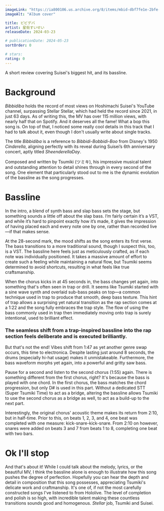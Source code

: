 ```yaml
---
imageLink: "https://ia800106.us.archive.org/8/items/mbid-dbf7fe1e-2bfe-484b-b633-8708183c3587/mbid-dbf7fe1e-2bfe-484b-b633-8708183c3587-40622388409_thumb250.jpg"
imageAlt: "Album cover"

title: ビビデバ
artist: 星街すいせい
releaseDate: 2024-03-23

# publicationDate: 2024-05-23
sortOrder: 0

# stars:
rating: 0
---
```


A short review covering Suisei's biggest hit, and its bassline.

# Background

*Bibbidiba* holds the record of most views on Hoshimachi Suisei's YouTube channel, surpassing Stellar Stellar, which had held the record since 2021, in just 63 days. As of writing this, the MV has over 115 million views, with nearly half that on Spotify. And it deserves all the fame! What a bop this song is. On top of that, I noticed some really cool details in this track that I had to talk about it, even though I don't usually write about single tracks.

The title *Bibbidiba* is a reference to *Bibbidi-Bobbidi-Boo* from Disney's 1950 *Cinderella*, aligning perfectly with its reveal during Suisei’s 6th anniversary concert, aptly titled *SheenderellaDay*.

Composed and written by Tsumiki (ツミキ), his impressive musical talent and outstanding attention to detail shines through in every second of the song. One element that particularly stood out to me is the dynamic evolution of the bassline as the song progresses.

# Bassline

In the intro, a blend of synth bass and slap bass sets the stage, but something sounds a little off about the slap bass. I’m fairly certain it’s a VST, and while it’s hard to pinpoint exactly how it’s made, it gives the impression of having placed each and every note one by one, rather than recorded live—if that makes sense.

At the 28-second mark, the mood shifts as the song enters its first verse. The bass transitions to a more traditional sound, though I suspect this, too, is a VST. The bassline here feels just as meticulously crafted, as if each note was individually positioned. It takes a massive amount of effort to create such a feeling while maintaining a natural flow, but Tsumiki seems determined to avoid shortcuts, resulting in what feels like true craftsmanship.

When the chorus kicks in at 45 seconds in, the bass changes yet again, into something that's often seen in trap or drill. It seems like Tsumiki started with a sine wave synth and overlaid sub-bass peaks on top—a common technique used in trap to produce that smooth, deep bass texture. This hint of trap allows a surprising yet natural transition as the rap section comes at a 1:22 and the song fully embraces the trap style. The flow of using the bass commonly used in trap then immediately moving onto trap is surely intentional, used to brilliant effect.

### The seamless shift from a trap-inspired bassline into the rap section feels deliberate and is executed brilliantly.



But that's not the end! Vibes shift from 1:47 as yet another genre swap occurs, this time to electronica. Despite lasting just around 8 seconds, the drums (especially hi-hat usage) makes it unmistakeable. Furthermore, the bass waveform morphs yet again, into a powerful and gritty saw bass.

Pause for a second and listen to the second chorus (1:55) again. There is something different from the first chorus, right? It's because the bass is played with one chord. In the first chorus, the bass matches the chord progression, but only D# is used in this part. Without a dedicated STT (Super Tsumiki Time) to act as a bridge, altering the bassline allows Tsumiki to use the second chorus as a bridge as well, to act as a build-up to the next part.

Interestingly, the original chorus' acoustic theme makes its return from 2:10, but in half-time. Prior to this, on beats 1, 2, 3, and 4, one beat was completed with one measure: kick-snare-kick-snare. From 2:10 on however, snares were added on beats 3 and 7 from beats 1 to 8, completing one beat with two bars.

# Ok I'll stop

And that's about it! While I could talk about the melody, lyrics, or the beautiful MV, I think the bassline alone is enough to illustrate how this song pushes the degree of perfection. Hopefully you can hear the depth and detail in composition that this song possesses, appreciating Tsumiki's delicate work and craftmanship. It's one of, if not the most carefully constructed songs I've listened to from Hololive. The level of completion and polish is so high, with incredible talent making these countless transitions sounds good and homogenous. *Stellar* job, Tsumiki and Suisei.
